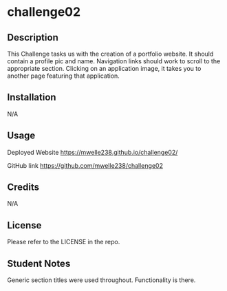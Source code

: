 # challenge02

## Description

This Challenge tasks us with the creation of a portfolio website.  It should contain a profile pic and name.  Navigation links should work to scroll to the appropriate section.  Clicking on an application image, it takes you to another page featuring that application.

## Installation

N/A

## Usage

Deployed Website
https://mwelle238.github.io/challenge02/

GitHub link
https://github.com/mwelle238/challenge02


## Credits

N/A

## License

Please refer to the LICENSE in the repo.

## Student Notes

Generic section titles were used throughout.  Functionality is there.